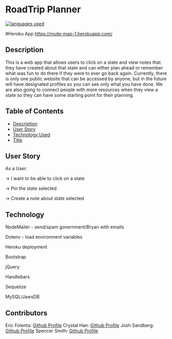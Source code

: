 # RoadTrip Planner
[![languages used](https://img.shields.io/github/languages/count/spencer-alan/project-2)]()

#Heroku App
https://route-map-1.herokuapp.com/

## Description
This is a web app that allows users to click on a state and view notes that they have created about that state and can either plan ahead or remember what was fun to do there if they were to ever go back again. Currently, there is only one public website that can be accessed by anyone, but in the future will have designated profiles so you can see only what you have done. We are also going to connect people with more resources when they view a state so they can have some starting point for their planning.


<!-- insert pictures here of website -->
## Table of Contents 
* [Description](#Description)
* [User Story](#UserStory)
* [Technology Used](#Technology)
* [Title](#Title)

## User Story
As a User:

-> I want to be able to click on a state

-> Pin the state selected 

-> Create a note about state selected


## Technology

NodeMailer - send/spam government/Bryan with emails

Dotenv - load environment variables

Heroku deployment

Bootstrap

jQuery

Handlebars

Sequelize

MySQL/JawsDB

## Contributors
Eric Folenta: [Github Profile](https://github.com/efolenta)
Crystal Han: [Github Profile](https://github.com/hancc1006)
Josh Sandberg: [Github Profile](https://github.com/jshsandberg)
Spencer Smith: [Github Profile](https://github.com/spencer-alan)
